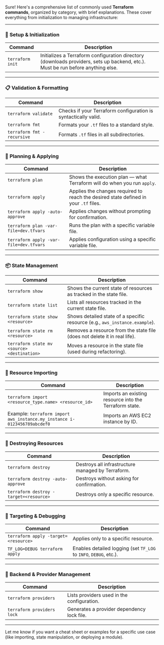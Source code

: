 Sure! Here's a comprehensive list of commonly used **Terraform commands**, organized by category, with brief explanations. These cover everything from initialization to managing infrastructure:

---

### 🔧 **Setup & Initialization**

| Command | Description |
|--------|-------------|
| `terraform init` | Initializes a Terraform configuration directory (downloads providers, sets up backend, etc.). Must be run before anything else. |

---

### 📋 **Validation & Formatting**

| Command | Description |
|--------|-------------|
| `terraform validate` | Checks if your Terraform configuration is syntactically valid. |
| `terraform fmt` | Formats your `.tf` files to a standard style. |
| `terraform fmt -recursive` | Formats `.tf` files in all subdirectories. |

---

### 📌 **Planning & Applying**

| Command | Description |
|--------|-------------|
| `terraform plan` | Shows the execution plan — what Terraform will do when you run `apply`. |
| `terraform apply` | Applies the changes required to reach the desired state defined in your `.tf` files. |
| `terraform apply -auto-approve` | Applies changes without prompting for confirmation. |
| `terraform plan -var-file=dev.tfvars` | Runs the plan with a specific variable file. |
| `terraform apply -var-file=dev.tfvars` | Applies configuration using a specific variable file. |

---

### 📦 **State Management**

| Command | Description |
|--------|-------------|
| `terraform show` | Shows the current state of resources as tracked in the state file. |
| `terraform state list` | Lists all resources tracked in the current state file. |
| `terraform state show <resource>` | Shows detailed state of a specific resource (e.g., `aws_instance.example`). |
| `terraform state rm <resource>` | Removes a resource from the state file (does not delete it in real life). |
| `terraform state mv <source> <destination>` | Moves a resource in the state file (used during refactoring). |

---

### 🔁 **Resource Importing**

| Command | Description |
|--------|-------------|
| `terraform import <resource_type.name> <resource_id>` | Imports an existing resource into the Terraform state. |
| Example: `terraform import aws_instance.my_instance i-0123456789abcdef0` | Imports an AWS EC2 instance by ID. |

---

### 🧹 **Destroying Resources**

| Command | Description |
|--------|-------------|
| `terraform destroy` | Destroys all infrastructure managed by Terraform. |
| `terraform destroy -auto-approve` | Destroys without asking for confirmation. |
| `terraform destroy -target=<resource>` | Destroys only a specific resource. |

---

### 🧪 **Targeting & Debugging**

| Command | Description |
|--------|-------------|
| `terraform apply -target=<resource>` | Applies only to a specific resource. |
| `TF_LOG=DEBUG terraform apply` | Enables detailed logging (set `TF_LOG` to `INFO`, `DEBUG`, etc.). |

---

### 📁 **Backend & Provider Management**

| Command | Description |
|--------|-------------|
| `terraform providers` | Lists providers used in the configuration. |
| `terraform providers lock` | Generates a provider dependency lock file. |

---

Let me know if you want a cheat sheet or examples for a specific use case (like importing, state manipulation, or deploying a module).
